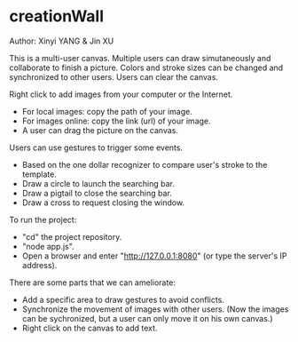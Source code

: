 # creationWall
Author: Xinyi YANG & Jin XU

This is a multi-user canvas.
Multiple users can draw simutaneously and collaborate to finish a picture.
Colors and stroke sizes can be changed and synchronized to other users.
Users can clear the canvas.

Right click to add images from your computer or the Internet.
  - For local images: copy the path of your image.
  - For images online: copy the link (url) of your image.
  - A user can drag the picture on the canvas.

Users can use gestures to trigger some events.
  - Based on the one dollar recognizer to compare user's stroke to the template.
  - Draw a circle to launch the searching bar.
  - Draw a pigtail to close the searching bar.
  - Draw a cross to request closing the window.

To run the project:
  - "cd" the project repository.
  - "node app.js".
  - Open a browser and enter "http://127.0.0.1:8080" (or type the server's IP address).

There are some parts that we can ameliorate:
  - Add a specific area to draw gestures to avoid conflicts.
  - Synchronize the movement of images with other users. (Now the images can be sychronized, but a user can only move it on his own canvas.)
  - Right click on the canvas to add text.
